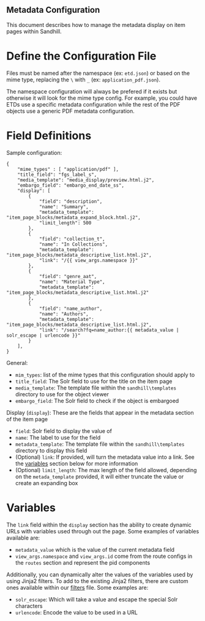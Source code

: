 Metadata Configuration
---------------
This document describes how to manage the metadata display on 
item pages within Sandhill.

Define the Configuration File
============================================
Files must be named after the namespace (ex: `etd.json`) or 
based on the mime type, replacing the `\` with `_` 
(ex: `application_pdf.json`). 

The namespace configuration will always be prefered if it exists 
but otherwise it will look for the mime type config. For example,
you could have ETDs use a specific metadata configuration while the 
rest of the PDF objects use a generic PDF metadata configuration.


Field Definitions
================
Sample configuration:  
```
{
    "mime_types" : [ "application/pdf" ],
    "title_field": "fgs_label_s",
    "media_template": "media_display/preview.html.j2",
    "embargo_field": "embargo_end_date_ss",
    "display": [
        {
            "field": "description",
            "name": "Summary",
            "metadata_template": "item_page_blocks/metadata_expand_block.html.j2",
            "limit_length": 500
        },
        {
            "field": "collection_t",
            "name": "In Collections",
            "metadata_template": "item_page_blocks/metadata_descriptive_list.html.j2",
            "link": "/{{ view_args.namespace }}"
        },
        {
            "field": "genre_aat",
            "name": "Material Type",
            "metadata_template": "item_page_blocks/metadata_descriptive_list.html.j2"
        },
        {
            "field": "name_author",
            "name": "Authors",
            "metadata_template": "item_page_blocks/metadata_descriptive_list.html.j2",
            "link": "/search?fq=name_author:{{ metadata_value | solr_escape | urlencode }}"
        }
    ],
}
```
General:  
* `mim_types`: list of the mime types that this configuration should apply to
* `title_field`: The Solr field to use for the title on the item page
* `media_template`: The template file within the `sandhill\templates` directory to use for the object viewer
* `embargo_field`: The Solr field to check if the object is embargoed

Display (`display`):
These are the fields that appear in the metadata section of the item page
* `field`: Solr field to display the value of
* `name`: The label to use for the field
* `metadata_template`: The template file within the `sandhill\templates` directory to display this field
* (Optional) `link`: If provided, will turn the metadata value into a link. See the [variables](#variables) section below 
for more information
* (Optional) `limit_length`: The max length of the field allowed, depending on the `metada_template` provided, it will either
truncate the value or create an expanding box

Variables
============
The `link` field within the `display` section has the ability to create dynamic URLs with variables 
used through out the page. Some examples of variables available are: 
* `metadata_value` which is the value of the current metadata field
* `view_args.namespace` and `view_args.id` come from the route configs in the `routes` section and 
represent the pid components

Additionally, you can dynamically alter the values of the variables used by using Jinja2 filters. To add 
to the existing Jinja2 filters, there are custom ones available within our [filters](https://gitlab.msu.edu/msu-libraries/repo-team/sandhill/-/blob/master/sandhill/utils/filters.py) file. Some examples are: 
* `solr_escape`: Which will take a value and escape the special Solr characters
* `urlencode`: Encode the value to be used in a URL


